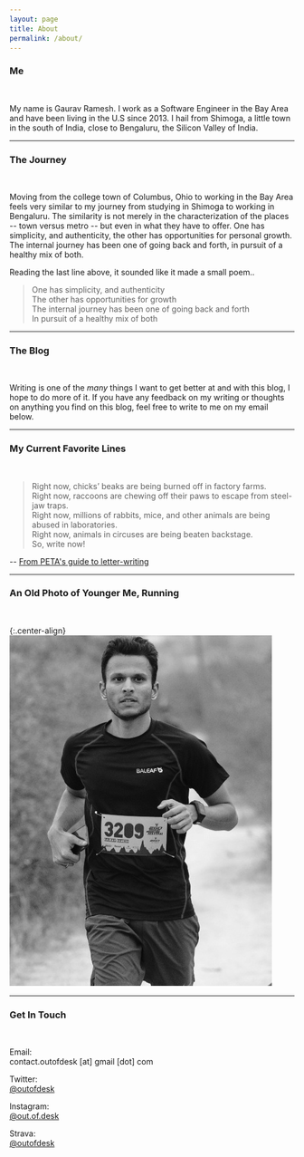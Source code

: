 ```yaml
---
layout: page
title: About
permalink: /about/
---
```


### Me
<br/>

My name is Gaurav Ramesh. I work as a Software Engineer in the Bay Area and have been living in the U.S since 2013. I hail from Shimoga, a little town in the south of India, close to Bengaluru, the Silicon Valley of India.

*****

### The Journey
<br/>

Moving from the college town of Columbus, Ohio to working in the Bay Area feels very similar to my journey from studying in Shimoga to working in Bengaluru. The similarity is not merely in the characterization of the places -- town versus metro -- but even in what they have to offer. One has simplicity, and authenticity, the other has opportunities for personal growth. The internal journey has been one of going back and forth, in pursuit of a healthy mix of both.

Reading the last line above, it sounded like it made a small poem..

<blockquote>
One has simplicity, and authenticity <br/>
The other has opportunities for growth <br/>
The internal journey has been one of going back and forth <br/>
In pursuit of a healthy mix of both <br/>
</blockquote>

*****

### The Blog
<br/>

Writing is one of the *many* things I want to get better at and with this blog, I hope to do more of it. If you have any feedback on my writing or thoughts on anything you find on this blog, feel free to write to me on my email below.

*****

### My Current Favorite Lines
<br/>

<blockquote>
Right now, chicks’ beaks are being burned off in factory farms. <br/>
Right now, raccoons are chewing off their paws to escape from steel-jaw traps. <br/>
Right now, millions of rabbits, mice, and other animals are being abused in laboratories. <br/>
Right now, animals in circuses are being beaten backstage. <br/>
So, write now!
</blockquote>

-- [From PETA's guide to letter-writing](https://www.peta.org/action/activism-guide/letter-writing/)

*****

### An Old Photo of Younger Me, Running
<br/>

{:.center-align}
![That's me running!](/static/img/running-profile.jpeg)

*****
### Get In Touch
<br/>

Email:
<br/>
contact.outofdesk [at] gmail [dot] com

Twitter:
<br/>
[@outofdesk](https://www.twitter.com/@outofdesk)

Instagram:
<br/>
[@out.of.desk](https://instagram.com/out.of.desk)

Strava:
<br/>
[@outofdesk](https://www.strava.com/athletes/outofdesk)